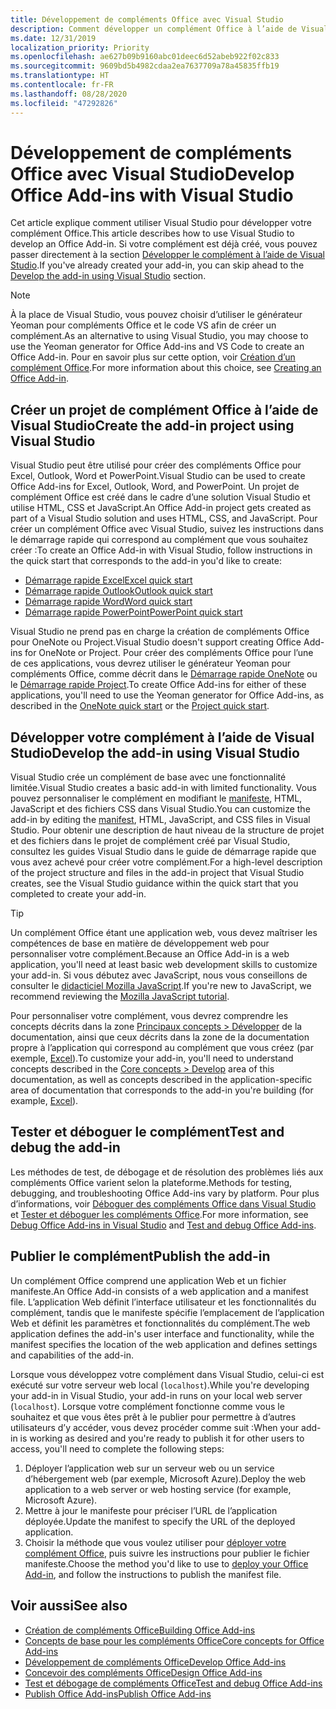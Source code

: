 ```yaml
---
title: Développement de compléments Office avec Visual Studio
description: Comment développer un complément Office à l’aide de Visual Studio
ms.date: 12/31/2019
localization_priority: Priority
ms.openlocfilehash: ae627b09b9160abc01deec6d52abeb922f02c833
ms.sourcegitcommit: 9609bd5b4982cdaa2ea7637709a78a45835ffb19
ms.translationtype: HT
ms.contentlocale: fr-FR
ms.lasthandoff: 08/28/2020
ms.locfileid: "47292826"
---
```

# <a name="develop-office-add-ins-with-visual-studio"></a><span data-ttu-id="25e19-103">Développement de compléments Office avec Visual Studio</span><span class="sxs-lookup"><span data-stu-id="25e19-103">Develop Office Add-ins with Visual Studio</span></span>

<span data-ttu-id="25e19-104">Cet article explique comment utiliser Visual Studio pour développer votre complément Office.</span><span class="sxs-lookup"><span data-stu-id="25e19-104">This article describes how to use Visual Studio to develop an Office Add-in.</span></span> <span data-ttu-id="25e19-105">Si votre complément est déjà créé, vous pouvez passer directement à la section [Développer le complément à l’aide de Visual Studio](#develop-the-add-in-using-visual-studio).</span><span class="sxs-lookup"><span data-stu-id="25e19-105">If you've already created your add-in, you can skip ahead to the [Develop the add-in using Visual Studio](#develop-the-add-in-using-visual-studio) section.</span></span>

> [!NOTE]
> <span data-ttu-id="25e19-106">À la place de Visual Studio, vous pouvez choisir d’utiliser le générateur Yeoman pour compléments Office et le code VS afin de créer un complément.</span><span class="sxs-lookup"><span data-stu-id="25e19-106">As an alternative to using Visual Studio, you may choose to use the Yeoman generator for Office Add-ins and VS Code to create an Office Add-in.</span></span> <span data-ttu-id="25e19-107">Pour en savoir plus sur cette option, voir [Création d’un complément Office](../overview/office-add-ins-fundamentals.md#creating-an-office-add-in).</span><span class="sxs-lookup"><span data-stu-id="25e19-107">For more information about this choice, see [Creating an Office Add-in](../overview/office-add-ins-fundamentals.md#creating-an-office-add-in).</span></span>

## <a name="create-the-add-in-project-using-visual-studio"></a><span data-ttu-id="25e19-108">Créer un projet de complément Office à l’aide de Visual Studio</span><span class="sxs-lookup"><span data-stu-id="25e19-108">Create the add-in project using Visual Studio</span></span>

<span data-ttu-id="25e19-109">Visual Studio peut être utilisé pour créer des compléments Office pour Excel, Outlook, Word et PowerPoint.</span><span class="sxs-lookup"><span data-stu-id="25e19-109">Visual Studio can be used to create Office Add-ins for Excel, Outlook, Word, and PowerPoint.</span></span> <span data-ttu-id="25e19-110">Un projet de complément Office est créé dans le cadre d’une solution Visual Studio et utilise HTML, CSS et JavaScript.</span><span class="sxs-lookup"><span data-stu-id="25e19-110">An Office Add-in project gets created as part of a Visual Studio solution and uses HTML, CSS, and JavaScript.</span></span> <span data-ttu-id="25e19-111">Pour créer un complément Office avec Visual Studio, suivez les instructions dans le démarrage rapide qui correspond au complément que vous souhaitez créer :</span><span class="sxs-lookup"><span data-stu-id="25e19-111">To create an Office Add-in with Visual Studio, follow instructions in the quick start that corresponds to the add-in you'd like to create:</span></span>

- [<span data-ttu-id="25e19-112">Démarrage rapide Excel</span><span class="sxs-lookup"><span data-stu-id="25e19-112">Excel quick start</span></span>](../quickstarts/excel-quickstart-jquery.md?tabs=visualstudio)
- [<span data-ttu-id="25e19-113">Démarrage rapide Outlook</span><span class="sxs-lookup"><span data-stu-id="25e19-113">Outlook quick start</span></span>](../quickstarts/outlook-quickstart.md?tabs=visualstudio)
- [<span data-ttu-id="25e19-114">Démarrage rapide Word</span><span class="sxs-lookup"><span data-stu-id="25e19-114">Word quick start</span></span>](../quickstarts/word-quickstart.md?tabs=visualstudio)
- [<span data-ttu-id="25e19-115">Démarrage rapide PowerPoint</span><span class="sxs-lookup"><span data-stu-id="25e19-115">PowerPoint quick start</span></span>](../quickstarts/powerpoint-quickstart.md?tabs=visualstudio)

<span data-ttu-id="25e19-116">Visual Studio ne prend pas en charge la création de compléments Office pour OneNote ou Project.</span><span class="sxs-lookup"><span data-stu-id="25e19-116">Visual Studio doesn't support creating Office Add-ins for OneNote or Project.</span></span> <span data-ttu-id="25e19-117">Pour créer des compléments Office pour l’une de ces applications, vous devrez utiliser le générateur Yeoman pour compléments Office, comme décrit dans le [Démarrage rapide OneNote](../quickstarts/onenote-quickstart.md) ou le [Démarrage rapide Project](../quickstarts/project-quickstart.md).</span><span class="sxs-lookup"><span data-stu-id="25e19-117">To create Office Add-ins for either of these applications, you'll need to use the Yeoman generator for Office Add-ins, as described in the [OneNote quick start](../quickstarts/onenote-quickstart.md) or the [Project quick start](../quickstarts/project-quickstart.md).</span></span>

## <a name="develop-the-add-in-using-visual-studio"></a><span data-ttu-id="25e19-118">Développer votre complément à l’aide de Visual Studio</span><span class="sxs-lookup"><span data-stu-id="25e19-118">Develop the add-in using Visual Studio</span></span>

<span data-ttu-id="25e19-119">Visual Studio crée un complément de base avec une fonctionnalité limitée.</span><span class="sxs-lookup"><span data-stu-id="25e19-119">Visual Studio creates a basic add-in with limited functionality.</span></span> <span data-ttu-id="25e19-120">Vous pouvez personnaliser le complément en modifiant le [manifeste](add-in-manifests.md), HTML, JavaScript et des fichiers CSS dans Visual Studio.</span><span class="sxs-lookup"><span data-stu-id="25e19-120">You can customize the add-in by editing the [manifest](add-in-manifests.md), HTML, JavaScript, and CSS files in Visual Studio.</span></span> <span data-ttu-id="25e19-121">Pour obtenir une description de haut niveau de la structure de projet et des fichiers dans le projet de complément créé par Visual Studio, consultez les guides Visual Studio dans le guide de démarrage rapide que vous avez achevé pour créer votre complément.</span><span class="sxs-lookup"><span data-stu-id="25e19-121">For a high-level description of the project structure and files in the add-in project that Visual Studio creates, see the Visual Studio guidance within the quick start that you completed to create your add-in.</span></span> 

> [!TIP]
> <span data-ttu-id="25e19-122">Un complément Office étant une application web, vous devez maîtriser les compétences de base en matière de développement web pour personnaliser votre complément.</span><span class="sxs-lookup"><span data-stu-id="25e19-122">Because an Office Add-in is a web application, you'll need at least basic web development skills to customize your add-in.</span></span> <span data-ttu-id="25e19-123">Si vous débutez avec JavaScript, nous vous conseillons de consulter le [didacticiel Mozilla JavaScript](https://developer.mozilla.org/docs/Web/JavaScript/Guide/Introduction).</span><span class="sxs-lookup"><span data-stu-id="25e19-123">If you're new to JavaScript, we recommend reviewing the [Mozilla JavaScript tutorial](https://developer.mozilla.org/docs/Web/JavaScript/Guide/Introduction).</span></span>

<span data-ttu-id="25e19-124">Pour personnaliser votre complément, vous devrez comprendre les concepts décrits dans la zone [Principaux concepts > Développer](develop-overview.md) de la documentation, ainsi que ceux décrits dans la zone de la documentation propre à l’application qui correspond au complément que vous créez (par exemple, [Excel](../excel/index.yml)).</span><span class="sxs-lookup"><span data-stu-id="25e19-124">To customize your add-in, you'll need to understand concepts described in the [Core concepts > Develop](develop-overview.md) area of this documentation, as well as concepts described in the application-specific area of documentation that corresponds to the add-in you're building (for example, [Excel](../excel/index.yml)).</span></span> 

## <a name="test-and-debug-the-add-in"></a><span data-ttu-id="25e19-125">Tester et déboguer le complément</span><span class="sxs-lookup"><span data-stu-id="25e19-125">Test and debug the add-in</span></span>

<span data-ttu-id="25e19-126">Les méthodes de test, de débogage et de résolution des problèmes liés aux compléments Office varient selon la plateforme.</span><span class="sxs-lookup"><span data-stu-id="25e19-126">Methods for testing, debugging, and troubleshooting Office Add-ins vary by platform.</span></span> <span data-ttu-id="25e19-127">Pour plus d’informations, voir [Déboguer des compléments Office dans Visual Studio](debug-office-add-ins-in-visual-studio.md) et [Tester et déboguer les compléments Office](../testing/test-debug-office-add-ins.md).</span><span class="sxs-lookup"><span data-stu-id="25e19-127">For more information, see [Debug Office Add-ins in Visual Studio](debug-office-add-ins-in-visual-studio.md) and [Test and debug Office Add-ins](../testing/test-debug-office-add-ins.md).</span></span>

## <a name="publish-the-add-in"></a><span data-ttu-id="25e19-128">Publier le complément</span><span class="sxs-lookup"><span data-stu-id="25e19-128">Publish the add-in</span></span>

<span data-ttu-id="25e19-129">Un complément Office comprend une application Web et un fichier manifeste.</span><span class="sxs-lookup"><span data-stu-id="25e19-129">An Office Add-in consists of a web application and a manifest file.</span></span> <span data-ttu-id="25e19-130">L’application Web définit l’interface utilisateur et les fonctionnalités du complément, tandis que le manifeste spécifie l’emplacement de l’application Web et définit les paramètres et fonctionnalités du complément.</span><span class="sxs-lookup"><span data-stu-id="25e19-130">The web application defines the add-in's user interface and functionality, while the manifest specifies the location of the web application and defines settings and capabilities of the add-in.</span></span>

<span data-ttu-id="25e19-131">Lorsque vous développez votre complément dans Visual Studio, celui-ci est exécuté sur votre serveur web local (`localhost`).</span><span class="sxs-lookup"><span data-stu-id="25e19-131">While you're developing your add-in in Visual Studio, your add-in runs on your local web server (`localhost`).</span></span> <span data-ttu-id="25e19-132">Lorsque votre complément fonctionne comme vous le souhaitez et que vous êtes prêt à le publier pour permettre à d’autres utilisateurs d’y accéder, vous devez procéder comme suit :</span><span class="sxs-lookup"><span data-stu-id="25e19-132">When your add-in is working as desired and you're ready to publish it for other users to access, you'll need to complete the following steps:</span></span>

1. <span data-ttu-id="25e19-133">Déployer l’application web sur un serveur web ou un service d’hébergement web (par exemple, Microsoft Azure).</span><span class="sxs-lookup"><span data-stu-id="25e19-133">Deploy the web application to a web server or web hosting service (for example, Microsoft Azure).</span></span>
2. <span data-ttu-id="25e19-134">Mettre à jour le manifeste pour préciser l’URL de l’application déployée.</span><span class="sxs-lookup"><span data-stu-id="25e19-134">Update the manifest to specify the URL of the deployed application.</span></span> 
3. <span data-ttu-id="25e19-135">Choisir la méthode que vous voulez utiliser pour [déployer votre complément Office](../publish/publish.md), puis suivre les instructions pour publier le fichier manifeste.</span><span class="sxs-lookup"><span data-stu-id="25e19-135">Choose the method you'd like to use to [deploy your Office Add-in](../publish/publish.md), and follow the instructions to publish the manifest file.</span></span>

## <a name="see-also"></a><span data-ttu-id="25e19-136">Voir aussi</span><span class="sxs-lookup"><span data-stu-id="25e19-136">See also</span></span>

- [<span data-ttu-id="25e19-137">Création de compléments Office</span><span class="sxs-lookup"><span data-stu-id="25e19-137">Building Office Add-ins</span></span>](../overview/office-add-ins-fundamentals.md)
- [<span data-ttu-id="25e19-138">Concepts de base pour les compléments Office</span><span class="sxs-lookup"><span data-stu-id="25e19-138">Core concepts for Office Add-ins</span></span>](../overview/core-concepts-office-add-ins.md)
- [<span data-ttu-id="25e19-139">Développement de compléments Office</span><span class="sxs-lookup"><span data-stu-id="25e19-139">Develop Office Add-ins</span></span>](../develop/develop-overview.md)
- [<span data-ttu-id="25e19-140">Concevoir des compléments Office</span><span class="sxs-lookup"><span data-stu-id="25e19-140">Design Office Add-ins</span></span>](../design/add-in-design.md)
- [<span data-ttu-id="25e19-141">Test et débogage de compléments Office</span><span class="sxs-lookup"><span data-stu-id="25e19-141">Test and debug Office Add-ins</span></span>](../testing/test-debug-office-add-ins.md)
- [<span data-ttu-id="25e19-142">Publish Office Add-ins</span><span class="sxs-lookup"><span data-stu-id="25e19-142">Publish Office Add-ins</span></span>](../publish/publish.md)

